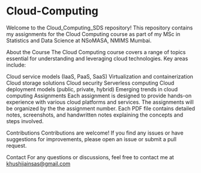 # Cloud-Computing

Welcome to the Cloud_Computing_SDS repository! This repository contains my assignments for the Cloud Computing course as part of my MSc in Statistics and Data Science at NSoMASA, NMIMS Mumbai.

About the Course
The Cloud Computing course covers a range of topics essential for understanding and leveraging cloud technologies. Key areas include:

Cloud service models (IaaS, PaaS, SaaS)
Virtualization and containerization
Cloud storage solutions
Cloud security
Serverless computing
Cloud deployment models (public, private, hybrid)
Emerging trends in cloud computing
Assignments
Each assignment is designed to provide hands-on experience with various cloud platforms and services. The assignments will be organized by the the assignment number. Each PDF file contains detailed notes, screenshots, and handwritten notes explaining the concepts and steps involved.

Contributions
Contributions are welcome! If you find any issues or have suggestions for improvements, please open an issue or submit a pull request.

Contact
For any questions or discussions, feel free to contact me at khushijainsas@gmail.com
